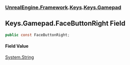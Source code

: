 ### [UnrealEngine.Framework](./UnrealEngine-Framework.md 'UnrealEngine.Framework').[Keys](./UnrealEngine-Framework-Keys.md 'UnrealEngine.Framework.Keys').[Keys.Gamepad](./UnrealEngine-Framework-Keys-Gamepad.md 'UnrealEngine.Framework.Keys.Gamepad')
## Keys.Gamepad.FaceButtonRight Field
  
```csharp
public const FaceButtonRight;
```
#### Field Value
[System.String](https://docs.microsoft.com/en-us/dotnet/api/System.String 'System.String')  
